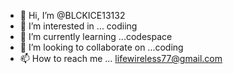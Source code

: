 - 👋 Hi, I’m @BLCKICE13132
- 👀 I’m interested in ... codiing
- 🌱 I’m currently learning ...codespace
- 💞️ I’m looking to collaborate on ...coding
- 📫 How to reach me ... lifewireless77@gmail.com

<!---
BLCKICE13132/BLCKICE13132 is a ✨ special ✨ repository because its `README.md` (this file) appears on your GitHub profile.
You can click the Preview link to take a look at your changes.
--->
